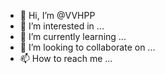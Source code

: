 - 👋 Hi, I’m @VVHPP
- 👀 I’m interested in ...
- 🌱 I’m currently learning ...
- 💞️ I’m looking to collaborate on ...
- 📫 How to reach me ...

<!---
VVHPP/VVHPP is a ✨ special ✨ repository because its `VVHPP` (this file) appears on your GitHub profile.
You can click the Preview link to take a look at your changes.
--->
